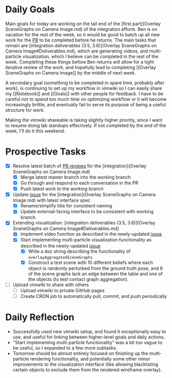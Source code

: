 # Daily Goals

Main goals for today are working on the tail end of the [first part](Overlay SceneGraphs on Camera Image.md) of the
integration efforts. Ben is on vacation for the rest of the week, so it would
be good to batch up all new work for the [PR](https://github.com/probcomp/GenSceneGraphs.jl/pull/188) to be completed before he returns.
The main tasks that remain are [integration deliverables (3.5, 3.6)](Overlay SceneGraphs on Camera Image#Deliverables.md), which are
generating videos, and multi-particle visualization, which I believe can be completed
in the rest of the week. Completing these things before Ben returns will allow
for a tight iterative review of the work, and hopefully lead to completing
[[Overlay SceneGraphs on Camera Image]] by the middle of next week.

A secondary goal (something to be completed in spare time, probably after
work), is continuing to set up my workflow in vimwiki so I can easily share my
[[Notebook]] and [[Goals]] with other people for feedback. I have to be careful
not to spend _too_ much time on optimizing workflow or it will become
increasingly brittle, and eventually fail to serve its purpose of being a
useful structure for work.

Making the vimwiki shareable is taking slightly higher priority, since I want
to resume doing lab standups effectively. If not completed by the end of the
week, I'll do it this weekend.

# Prospective Tasks

* [X] Resolve latest batch of [PR reviews](https://github.com/probcomp/GenSceneGraphs.jl/pull/188) for the [integration](Overlay SceneGraphs on Camera Image.md)
    * [X] Merge latest master branch into the working branch
    * [X] Go through and respond to each conversation in the PR
    * [X] Push latest work to the working branch
* [X] Update [issue](https://github.com/probcomp/GenSceneGraphs.jl/issues/183) for the [integration](Overlay SceneGraphs on Camera Image.md) with latest interface spec
    * [X] Rename/simplify title for consistent naming
    * [X] Update external-facing interface to be consistent with working branch
* [X] Extending visualization: [integration deliverables (3.5, 3.6)](Overlay SceneGraphs on Camera Image#Deliverables.md)
    * [X] Implement video function as described in the newly-updated [issue](https://github.com/probcomp/GenSceneGraphs.jl/issues/183)
    * [X] Start implementing multi-particle visualization functionality as described in the newly-updated [issue](https://github.com/probcomp/GenSceneGraphs.jl/issues/183)
        * [X] Write a doc string describing the functionality of `overlayAggregatedSceneGraphs`
        * [X] Construct a test scene with 10 different beliefs where each
              object is randomly perturbed from the ground truth pose, and 6 of
              the scene graphs lack an edge between the table and one of the
              objects (to test contact graph aggregation).
* [ ] Upload vimwiki to share with others
    * [ ] Upload vimwiki to private GitHub pages
    * [ ] Create CRON job to automatically pull, commit, and push periodically

# Daily Reflection

* Successfully used new vimwiki setup, and found it exceptionally easy to use,
  and useful for linking between higher-level goals and daily actions.
* "Start implementing multi-particle functionality" was a bit too vague to be
  useful, so I expanded to a few more subtasks.
* Tomorrow should be almost entirely focused on finishing up the multi-particle
  rendering functionality, and potentially some other minor improvements to the
  visualization interface (like allowing blacklisting certain objects to
  exclude them from the rendered wireframe overlay).
